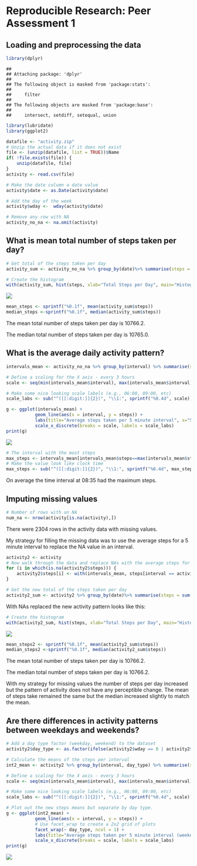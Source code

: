 # Reproducible Research: Peer Assessment 1


## Loading and preprocessing the data

```r
library(dplyr)
```

```
## 
## Attaching package: 'dplyr'
## 
## The following object is masked from 'package:stats':
## 
##     filter
## 
## The following objects are masked from 'package:base':
## 
##     intersect, setdiff, setequal, union
```

```r
library(lubridate)
library(ggplot2)

datafile <- "activity.zip"
# Unzip the actual data if it does not exist
file <- (unzip(datafile, list = TRUE))$Name
if( !file.exists(file)) {
    unzip(datafile, file)
}
activity <- read.csv(file)

# Make the date column a date value
activity$date <- as.Date(activity$date)

# Add the day of the week
activity$wday <-  wday(activity$date)

# Remove any row with NA
activity_no_na <- na.omit(activity)
```

## What is mean total number of steps taken per day?


```r
# Get total of the steps taken per day
activity_sum <- activity_no_na %>% group_by(date)%>% summarise(steps = sum(steps))

# Create the histogram
with(activity_sum, hist(steps, xlab="Total Steps per Day", main="Histogram of total steps per day", col="red"))
```

![](./PA1_template_files/figure-html/steps_per_day-1.png) 

```r
mean_steps <- sprintf("%0.1f", mean(activity_sum$steps))
median_steps <-sprintf("%0.1f", median(activity_sum$steps))
```

The mean total number of steps taken per day is 10766.2.

The median total number of steps taken per day is 10765.0.

## What is the average daily activity pattern?


```r
intervals_mean <- activity_no_na %>% group_by(interval) %>% summarise(steps = mean(steps))

# Define a scaling for the X axis - every 3 hours
scale <- seq(min(intervals_mean$interval), max(intervals_mean$interval), by=300)

# Make some nice looking scale labels (e.g., 06:00, 09:00, etc)
scale_labs <- sub("^([[:digit:]]{2})", "\\1:", sprintf("%0.4d", scale))

g <- ggplot(intervals_mean) + 
           geom_line(aes(x = interval, y = steps)) +
           labs(title="Average steps taken per 5 minute interval", x="5 min. interval", y="Steps") +
           scale_x_discrete(breaks = scale, labels = scale_labs)
print(g)
```

![](./PA1_template_files/figure-html/daily_activity-1.png) 

```r
# The interval with the most steps
max_steps <- intervals_mean[intervals_mean$steps==max(intervals_mean$steps),]$interval
# Make the value look like clock time
max_steps <- sub("^([[:digit:]]{2})", "\\1:", sprintf("%0.4d", max_steps))
```

On average the time interval at 08:35 had the maximum steps.

## Imputing missing values


```r
# Number of rows with an NA
num_na <- nrow(activity[is.na(activity),])
```

There were 2304 rows in the activity data with missing values.

My strategy for filling the missing data was to use the average steps for a 5 minute interval to replace the NA value in an interval.


```r
activity2 <- activity
# Now walk through the data and replace NAs with the average steps for that interval.
for (i in which(is.na(activity2$steps))) {
    activity2$steps[i] <- with(intervals_mean, steps[interval == activity2$interval[i]])
}

# Get the new total of the steps taken per day
activity2_sum <- activity2 %>% group_by(date)%>% summarise(steps = sum(steps))
```


With NAs replaced the new activity pattern looks like this:


```r
# Create the histogram
with(activity2_sum, hist(steps, xlab="Total Steps per Day", main="Histogram of total steps per day", col="red"))
```

![](./PA1_template_files/figure-html/na_histogram-1.png) 

```r
mean_steps2 <- sprintf("%0.1f", mean(activity2_sum$steps))
median_steps2 <-sprintf("%0.1f", median(activity2_sum$steps))
```

The mean total number of steps taken per day is 10766.2.

The median total number of steps taken per day is 10766.2.

With my strategy for missing values the number of steps per day increased but the pattern of activity does not have any perceptible change. The mean of steps take remained the same but the median increased slightly to match the mean.

## Are there differences in activity patterns between weekdays and weekends?


```r
# Add a day type factor (weekday, weekend) to the dataset
activity2$day_type <- as.factor(ifelse(activity2$wday == 0 | activity2$wday == 6, "weekend", "weekday"))

# Calculate the means of the steps per interval
int2_mean <- activity2 %>% group_by(interval, day_type) %>% summarise(steps = mean(steps))

# Define a scaling for the X axis - every 3 hours
scale <- seq(min(intervals_mean$interval), max(intervals_mean$interval), by=300)

# Make some nice looking scale labels (e.g., 06:00, 09:00, etc)
scale_labs <- sub("^([[:digit:]]{2})", "\\1:", sprintf("%0.4d", scale))

# Plot out the new steps means but separate by day type.
g <- ggplot(int2_mean) + 
           geom_line(aes(x = interval, y = steps)) +
           # Use facet_wrap to create a 2x2 grid of plots
           facet_wrap(~ day_type, ncol = 1) + 
           labs(title="Average steps taken per 5 minute interval (weekdays vs. weekends)", x="5 min. interval", y="Steps") +
           scale_x_discrete(breaks = scale, labels = scale_labs)
print(g)
```

![](./PA1_template_files/figure-html/weekday_end-1.png) 

